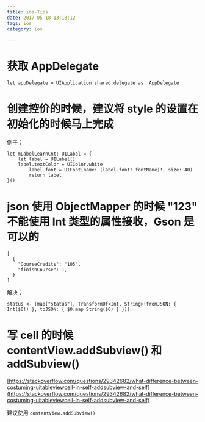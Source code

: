 ```yaml
---
title: ios-Tips
date: 2017-05-18 13:18:12
tags: ios
category: ios

---
```





# 获取 AppDelegate

```
let appDelegate = UIApplication.shared.delegate as! AppDelegate
```

<!--more-->

# 创建控价的时候，建议将 style 的设置在初始化的时候马上完成

例子：

```
let mLabelLearnCnt: UILabel = {
	let label = UILabel()
    label.textColor = UIColor.white
        label.font = UIFont(name: (label.font?.fontName)!, size: 40)
        return label
}()
```

# json 使用 ObjectMapper 的时候 "123"	 不能使用 Int 类型的属性接收，Gson 是可以的

```
[
  {
    "CourseCredits": "105",
    "finishCourse": 1,
  }
]
```

解决：

```
status <- (map["status"], TransformOf<Int, String>(fromJSON: { Int($0!) }, toJSON: { $0.map String($0) } }))
```

# 写 cell 的时候 contentView.addSubview() 和 addSubview() 

[https://stackoverflow.com/questions/29342682/what-difference-between-costuming-uitableviewcell-in-self-addsubview-and-self](https://stackoverflow.com/questions/29342682/what-difference-between-costuming-uitableviewcell-in-self-addsubview-and-self)

建议使用 `contentView.addSubview()`

